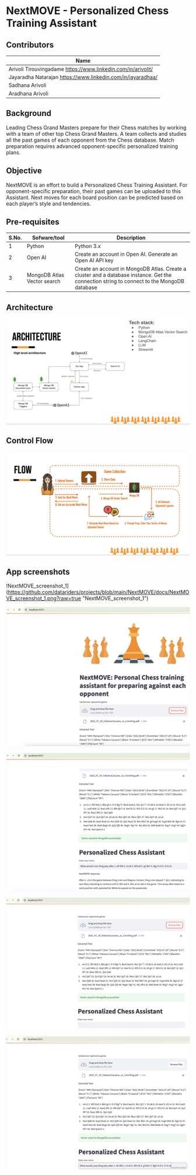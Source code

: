 # NextMOVE - Personalized Chess Training Assistant

## Contributors
| Name 
| ---
|  Arivoli Tirouvingadame https://www.linkedin.com/in/arivolit/
|  Jayaradha Natarajan https://www.linkedin.com/in/jayaradhaa/
|  Sadhana Arivoli
|  Aradhana Arivoli


## Background

Leading Chess Grand Masters prepare for their Chess matches by working with a team of other top Chess Grand Masters.  A team collects and studies all the past games of each opponent from the Chess database.  Match preparation requires advanced opponent-specific personalized training plans.

## Objective

NextMOVE is an effort to build a Personalized Chess Training Assistant.  For opponent-specific preparation, their past games can be uploaded to this Assistant.  Next moves for each board position can be predicted based on each
player’s style and tendencies.

## Pre-requisites

| S.No. | Sofware/tool | Description
| --- | --- | ---
|  1 | Python | Python 3.x
|  2 | Open AI | Create an account in Open AI.  Generate an Open AI API key
|  3 | MongoDB Atlas Vector search | Create an account in MongoDB Atlas.  Create a cluster and a database instance.  Get the connection string to connect to the MongoDB database

## Architecture

![NextMOVE Architecture](https://github.com/datariders/projects/blob/main/NextMOVE/docs/NextMOVE_Architecture.png?raw=true "NextMOVE Architecture")

## Control Flow

![NextMOVE Control flow](https://github.com/datariders/projects/blob/main/NextMOVE/docs/NextMOVE_control_flow.png?raw=true "NextMOVE Control flow")

## App screenshots

!NextMOVE_screenshot_1](https://github.com/datariders/projects/blob/main/NextMOVE/docs/NextMOVE_screenshot_1.png?raw=true "NextMOVE_screenshot_1")

![NextMOVE_screenshot_2](https://github.com/datariders/projects/blob/main/NextMOVE/docs/NextMOVE_screenshot_2.png?raw=true "NextMOVE_screenshot_2")

![NextMOVE_screenshot_3](https://github.com/datariders/projects/blob/main/NextMOVE/docs/NextMOVE_screenshot_3.png?raw=true "NextMOVE_screenshot_3")

![NextMOVE_screenshot_4](https://github.com/datariders/projects/blob/main/NextMOVE/docs/NextMOVE_screenshot_4.png?raw=true "NextMOVE_screenshot_4")

![NextMOVE_screenshot_5](https://github.com/datariders/projects/blob/main/NextMOVE/docs/NextMOVE_screenshot_5.png?raw=true "NextMOVE_screenshot_5")
